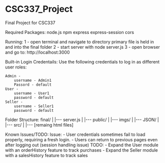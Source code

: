 # CSC337_Project
Final Project for CSC337

Required Packages:
    node.js
    npm
    express
    express-session
    cors

Running:
    1 - open terminal and navigate to directory primary 
        file is held in and into the final folder
    2 - start server with node server.js
    3 - open browser and go to: http://localhost:3000


Built-in Login Credentails:
    Use the following credentials to log in as different user roles:

    Admin -
        username - Admin1
        Passord - default
    User - 
        username - User1
        password - default
    Seller -
        username - Seller1
        password - default

Folder Structure:
    final/
    |
    |--- server.js
    |
    |--- public/
            |
            |--- imgs/
            |
            |--- JSON/
            |
            |--- src/
            |
            |--- [remaing html files]

Known Issues/TODO:
    Issue:
        - User credentials sometimes fail to load properly, requiring a fresh login.
        - Users can return to previous pages even after logging out (session handling issue)
    TODO:
        - Expand the User module with an orderHistory feature to track purchases
        - Expand the Seller module with a salesHistory feature to track sales
